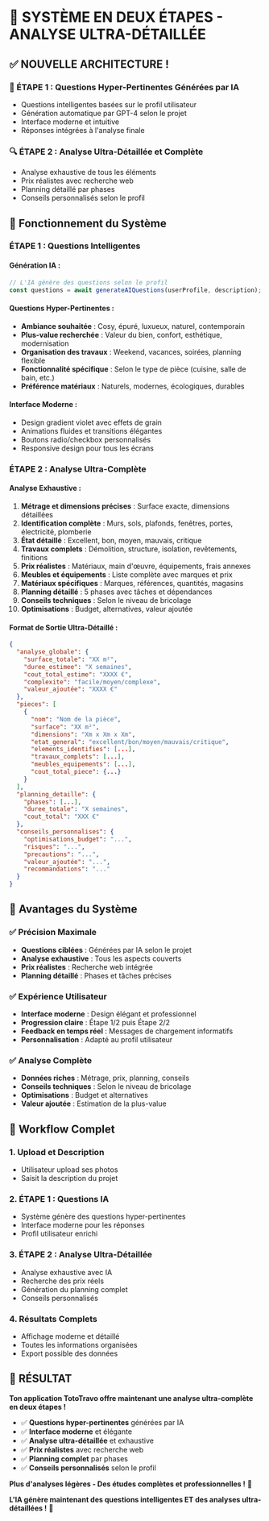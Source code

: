 # 🚀 SYSTÈME EN DEUX ÉTAPES - ANALYSE ULTRA-DÉTAILLÉE

## ✅ **NOUVELLE ARCHITECTURE !**

### **🎯 ÉTAPE 1 : Questions Hyper-Pertinentes Générées par IA**
- Questions intelligentes basées sur le profil utilisateur
- Génération automatique par GPT-4 selon le projet
- Interface moderne et intuitive
- Réponses intégrées à l'analyse finale

### **🔍 ÉTAPE 2 : Analyse Ultra-Détaillée et Complète**
- Analyse exhaustive de tous les éléments
- Prix réalistes avec recherche web
- Planning détaillé par phases
- Conseils personnalisés selon le profil

## 🎯 **Fonctionnement du Système**

### **ÉTAPE 1 : Questions Intelligentes**

#### **Génération IA :**
```javascript
// L'IA génère des questions selon le profil
const questions = await generateAIQuestions(userProfile, description);
```

#### **Questions Hyper-Pertinentes :**
- **Ambiance souhaitée** : Cosy, épuré, luxueux, naturel, contemporain
- **Plus-value recherchée** : Valeur du bien, confort, esthétique, modernisation
- **Organisation des travaux** : Weekend, vacances, soirées, planning flexible
- **Fonctionnalité spécifique** : Selon le type de pièce (cuisine, salle de bain, etc.)
- **Préférence matériaux** : Naturels, modernes, écologiques, durables

#### **Interface Moderne :**
- Design gradient violet avec effets de grain
- Animations fluides et transitions élégantes
- Boutons radio/checkbox personnalisés
- Responsive design pour tous les écrans

### **ÉTAPE 2 : Analyse Ultra-Complète**

#### **Analyse Exhaustive :**
1. **Métrage et dimensions précises** : Surface exacte, dimensions détaillées
2. **Identification complète** : Murs, sols, plafonds, fenêtres, portes, électricité, plomberie
3. **État détaillé** : Excellent, bon, moyen, mauvais, critique
4. **Travaux complets** : Démolition, structure, isolation, revêtements, finitions
5. **Prix réalistes** : Matériaux, main d'œuvre, équipements, frais annexes
6. **Meubles et équipements** : Liste complète avec marques et prix
7. **Matériaux spécifiques** : Marques, références, quantités, magasins
8. **Planning détaillé** : 5 phases avec tâches et dépendances
9. **Conseils techniques** : Selon le niveau de bricolage
10. **Optimisations** : Budget, alternatives, valeur ajoutée

#### **Format de Sortie Ultra-Détaillé :**
```json
{
  "analyse_globale": {
    "surface_totale": "XX m²",
    "duree_estimee": "X semaines",
    "cout_total_estime": "XXXX €",
    "complexite": "facile/moyen/complexe",
    "valeur_ajoutée": "XXXX €"
  },
  "pieces": [
    {
      "nom": "Nom de la pièce",
      "surface": "XX m²",
      "dimensions": "Xm x Xm x Xm",
      "etat_general": "excellent/bon/moyen/mauvais/critique",
      "elements_identifies": [...],
      "travaux_complets": [...],
      "meubles_equipements": [...],
      "cout_total_piece": {...}
    }
  ],
  "planning_detaille": {
    "phases": [...],
    "duree_totale": "X semaines",
    "cout_total": "XXX €"
  },
  "conseils_personnalises": {
    "optimisations_budget": "...",
    "risques": "...",
    "precautions": "...",
    "valeur_ajoutée": "...",
    "recommandations": "..."
  }
}
```

## 🎯 **Avantages du Système**

### **✅ Précision Maximale**
- **Questions ciblées** : Générées par IA selon le projet
- **Analyse exhaustive** : Tous les aspects couverts
- **Prix réalistes** : Recherche web intégrée
- **Planning détaillé** : Phases et tâches précises

### **✅ Expérience Utilisateur**
- **Interface moderne** : Design élégant et professionnel
- **Progression claire** : Étape 1/2 puis Étape 2/2
- **Feedback en temps réel** : Messages de chargement informatifs
- **Personnalisation** : Adapté au profil utilisateur

### **✅ Analyse Complète**
- **Données riches** : Métrage, prix, planning, conseils
- **Conseils techniques** : Selon le niveau de bricolage
- **Optimisations** : Budget et alternatives
- **Valeur ajoutée** : Estimation de la plus-value

## 🎯 **Workflow Complet**

### **1. Upload et Description**
- Utilisateur upload ses photos
- Saisit la description du projet

### **2. ÉTAPE 1 : Questions IA**
- Système génère des questions hyper-pertinentes
- Interface moderne pour les réponses
- Profil utilisateur enrichi

### **3. ÉTAPE 2 : Analyse Ultra-Détaillée**
- Analyse exhaustive avec IA
- Recherche des prix réels
- Génération du planning complet
- Conseils personnalisés

### **4. Résultats Complets**
- Affichage moderne et détaillé
- Toutes les informations organisées
- Export possible des données

## 🎉 **RÉSULTAT**

**Ton application TotoTravo offre maintenant une analyse ultra-complète en deux étapes !**

- ✅ **Questions hyper-pertinentes** générées par IA
- ✅ **Interface moderne** et élégante
- ✅ **Analyse ultra-détaillée** et exhaustive
- ✅ **Prix réalistes** avec recherche web
- ✅ **Planning complet** par phases
- ✅ **Conseils personnalisés** selon le profil

**Plus d'analyses légères - Des études complètes et professionnelles !** 🚀

**L'IA génère maintenant des questions intelligentes ET des analyses ultra-détaillées !** 🎯

